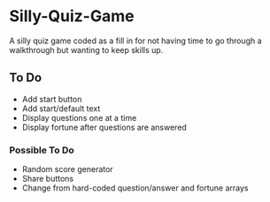 # Silly-Quiz-Game
A silly quiz game coded as a fill in for not having time to go through a walkthrough but wanting to keep skills up.

## To Do
- Add start button
- Add start/default text
- Display questions one at a time
- Display fortune after questions are answered

### Possible To Do
- Random score generator
- Share buttons
- Change from hard-coded question/answer and fortune arrays
